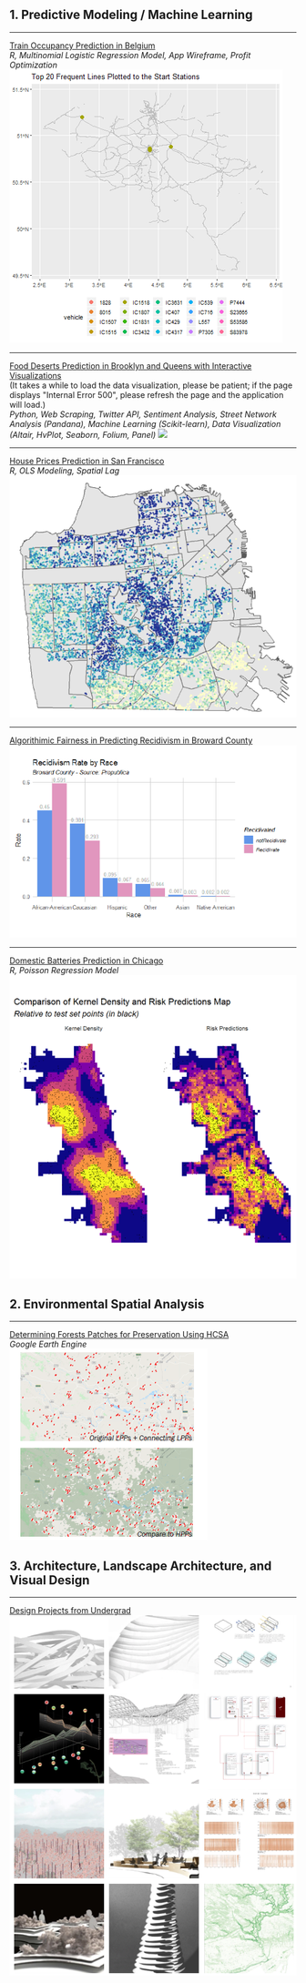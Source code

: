 
## 1. Predictive Modeling / Machine Learning 
---
<a href="/rmd/train_occupancy_prediction.html" target="_blank">Train Occupancy Prediction in Belgium</a>  
_R, Multinomial Logistic Regression Model, App Wireframe, Profit Optimization_
<img src="images/from.gif?raw=true"/>

---
<a href="https://mybinder.org/v2/gh/adawyj97/Predicting-Food-Deserts.git/master?urlpath=%2Fpanel%2FDataVisualization" target="_blank">Food Deserts Prediction in Brooklyn and Queens with Interactive Visualizations</a>  
(It takes a while to load the data visualization, please be patient; if the page displays "Internal Error 500", please refresh the page and the application will load.)  
_Python, Web Scraping, Twitter API, Sentiment Analysis, Street Network Analysis (Pandana), Machine Learning (Scikit-learn), Data Visualization (Altair, HvPlot, Seaborn, Folium, Panel)_
<img src="images/street.gif?raw=true"/>

---
<a href="/rmd/house_price_prediction.html" target="_blank">House Prices Prediction in San Francisco</a>  
_R, OLS Modeling, Spatial Lag_  
<img src="images/sf_thumb.PNG?raw=true"/>  

---
<a href="/pdf/recidivism_prediction.pdf" target="_blank">Algorithimic Fairness in Predicting Recidivism in Broward County</a>  
<img src="images/re_thumb.PNG?raw=true"/>

---
<a href="/rmd/battery_risk_prediction.html" target="_blank">Domestic Batteries Prediction in Chicago</a>  
_R, Poisson Regression Model_
<img src="images/ba_thumb.PNG?raw=true"/>


## 2. Environmental Spatial Analysis
---
<a href="/pdf/high_carbon_stock_approach.pdf" target="_blank">Determining Forests Patches for Preservation Using HCSA</a>  
_Google Earth Engine_  
<img src="images/hcsa.PNG?raw=true"/>


## 3. Architecture, Landscape Architecture, and Visual Design
---
<a href="https://hanyongxu.wixsite.com/home" target="_blank">Design Projects from Undergrad</a>  
<img src="images/po_thumb.PNG?raw=true"/>




